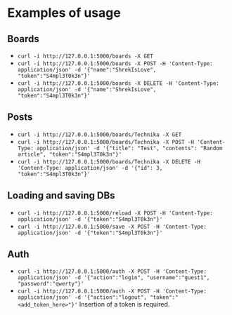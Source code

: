 # Examples of usage

## Boards
- `curl -i http://127.0.0.1:5000/boards -X GET`
- `curl -i http://127.0.0.1:5000/boards -X POST -H 'Content-Type: application/json' -d '{"name":"ShrekIsLove", "token":"S4mpl3T0k3n"}'`
- `curl -i http://127.0.0.1:5000/boards -X DELETE -H 'Content-Type: application/json' -d '{"name":"ShrekIsLove", "token":"S4mpl3T0k3n"}'`

## Posts
- `curl -i http://127.0.0.1:5000/boards/Technika -X GET`
- `curl -i http://127.0.0.1:5000/boards/Technika -X POST -H 'Content-Type: application/json' -d '{"title": "Test", "contents": "Random article", "token":"S4mpl3T0k3n"}'`
- `curl -i http://127.0.0.1:5000/boards/Technika -X DELETE -H 'Content-Type: application/json' -d '{"id": 3, "token":"S4mpl3T0k3n"}'`

## Loading and saving DBs
- `curl -i http://127.0.0.1:5000/reload -X POST -H 'Content-Type: application/json' -d '{"token":"S4mpl3T0k3n"}'`
- `curl -i http://127.0.0.1:5000/save -X POST -H 'Content-Type: application/json' -d '{"token":"S4mpl3T0k3n"}'`

## Auth
- `curl -i http://127.0.0.1:5000/auth -X POST -H 'Content-Type: application/json' -d '{"action":"login", "username":"guest1", "password":"qwerty"}'`
- `curl -i http://127.0.0.1:5000/auth -X POST -H 'Content-Type: application/json' -d '{"action":"logout", "token":"<add_token_here>"}'` Insertion of a token is required.